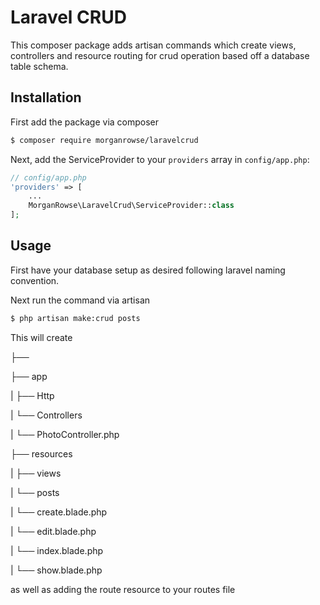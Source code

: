 # Laravel CRUD

This composer package adds artisan commands which create views, controllers and resource routing for crud operation based off a database  table schema.

## Installation

First add the package via composer

```bash
$ composer require morganrowse/laravelcrud
```

Next, add the ServiceProvider to your `providers` array in `config/app.php`:

```php
// config/app.php
'providers' => [
    ...
    MorganRowse\LaravelCrud\ServiceProvider::class
];
```

## Usage

First have your database setup as desired following laravel naming convention.

Next run the command via artisan

```bash
$ php artisan make:crud posts
```

This will create 

├── 

├── app

|   ├── Http

|       └── Controllers

|           └── PhotoController.php

├── resources

|   ├── views

|       └── posts

|           └── create.blade.php

|           └── edit.blade.php

|           └── index.blade.php

|           └── show.blade.php

as well as adding the route resource to your routes file
